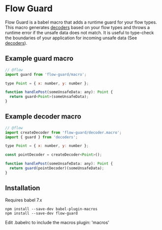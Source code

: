 # Flow Guard

Flow Guard is a babel macro that adds a runtime guard for your flow types. This macro generates [decoders](https://nvie.com/posts/introducing-decoders/) based on your flow types and throws a runtime error if the unsafe data does not match. It is useful to type-check the boundaries of your application for incoming unsafe data (See [decoders](https://nvie.com/posts/introducing-decoders/)).

## Example guard macro

```javascript
// @flow
import guard from 'flow-guard/macro';

type Point = { x: number, y: number };

function handlePost(someUnsafeData: any): Point {
  return guard<Point>(someUnsafeData);
}
```

## Example decoder macro

```javascript
// @flow
import createDecoder from 'flow-guard/decoder.macro';
import { guard } from 'decoders';

type Point = { x: number, y: number };

const pointDecoder = createDecoder<Point>();

function handlePost(someUnsafeData: any): Point {
  return guard(pointDecoder)(someUnsafeData);
}
```

## Installation

Requires babel 7.x

```
npm install --save-dev babel-plugin-macros
npm install --save-dev flow-guard
```

Edit .babelrc to include the macros plugin: 'macros'

